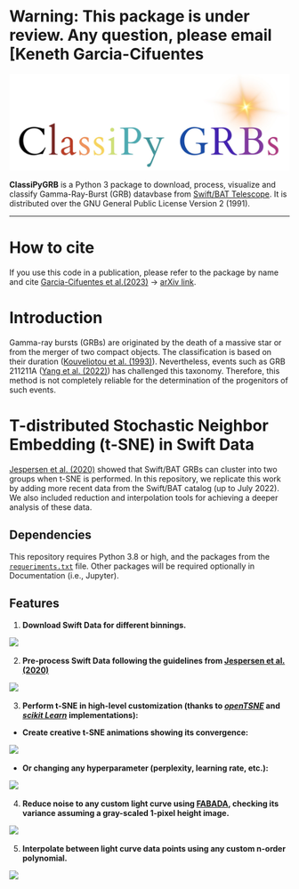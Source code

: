 # **Warning: This package is under review. Any question, please email [Keneth Garcia-Cifuentes**

![Logo](docs/Animations/images/logo.jpeg)  

**ClassiPyGRB** is a Python 3 package to download, process, visualize and classify Gamma-Ray-Burst (GRB) datavbase from [Swift/BAT Telescope](https://swift.gsfc.nasa.gov/about_swift/bat_desc.html). It is distributed over the GNU General Public License Version 2 (1991).
- - -
# How to cite
If you use this code in a publication, please refer to the package by name and cite [Garcia-Cifuentes et al.(2023)](https://ui.adsabs.harvard.edu/abs/2023arXiv230408666G/abstract) -> [arXiv link](https://arxiv.org/abs/2304.08666). 

# Introduction
Gamma-ray bursts (GRBs) are originated by the death of a massive star or from the merger of two compact objects. The classification is based on their duration ([Kouveliotou et al. (1993)](https://ui.adsabs.harvard.edu/abs/1993ApJ...413L.101K/abstract)). Nevertheless, events such as GRB 211211A ([Yang et al. (2022)](https://ui.adsabs.harvard.edu/abs/2022Natur.612..232Y/abstract)) has challenged this taxonomy.  Therefore, this method is not completely reliable for the determination of the progenitors of such events.

# T-distributed Stochastic Neighbor Embedding (t-SNE) in Swift Data

[Jespersen et al. (2020)](https://ui.adsabs.harvard.edu/abs/2020ApJ...896L..20J/abstract) showed that Swift/BAT GRBs can cluster into two groups when t-SNE is performed. In this repository, we replicate this work by adding more recent data from the Swift/BAT catalog (up to July 2022). We also included reduction and interpolation tools for achieving a deeper analysis of these data.

## Dependencies
This repository requires Python 3.8 or high, and the packages from the [``requeriments.txt``](https://github.com/KenethGarcia/GRB_ML/blob/51482eecd01d8bea10a951ba3e9b0b108cea3c08/requirements.txt) file. Other packages will be required optionally in Documentation (i.e., Jupyter).


## Features
1. **Download Swift Data for different binnings.**

![](https://github.com/KenethGarcia/GRB_ML/blob/4f5322be0ab14f37b968f98ba4400a52e0aa5eed/Documentation/README_Images/GRB060614.jpg)

2. **Pre-process Swift Data following the guidelines from [Jespersen et al. (2020)](https://ui.adsabs.harvard.edu/abs/2020ApJ...896L..20J/abstract)**

![](https://github.com/KenethGarcia/GRB_ML/blob/4f5322be0ab14f37b968f98ba4400a52e0aa5eed/Documentation/README_Images/Limited_GRB060614.jpg)

3. **Perform t-SNE in high-level customization (thanks to [_openTSNE_](https://opentsne.readthedocs.io/en/latest/index.html) and [_scikit Learn_](https://scikit-learn.org/stable/modules/generated/sklearn.manifold.TSNE.html) implementations):**
- **Create creative t-SNE animations showing its convergence:**

![](https://github.com/KenethGarcia/GRB_ML/blob/51482eecd01d8bea10a951ba3e9b0b108cea3c08/Documentation/Animations/convergence_animation_pp_30.gif)

- **Or changing any hyperparameter (perplexity, learning rate, etc.):**

![](https://github.com/KenethGarcia/GRB_ML/blob/51482eecd01d8bea10a951ba3e9b0b108cea3c08/Documentation/Animations/perplexity_animation_2.gif)

4. **Reduce noise to any custom light curve using [FABADA](https://github.com/PabloMSanAla/fabada), checking its variance assuming a gray-scaled 1-pixel height image.**

![](https://github.com/KenethGarcia/GRB_ML/blob/4f5322be0ab14f37b968f98ba4400a52e0aa5eed/Documentation/README_Images/Noise_Filtered_GRB060614.jpg)

5. **Interpolate between light curve data points using any custom n-order polynomial.**

![](https://github.com/KenethGarcia/GRB_ML/blob/4f5322be0ab14f37b968f98ba4400a52e0aa5eed/Documentation/README_Images/Interpolated_GRB060614.jpg)


